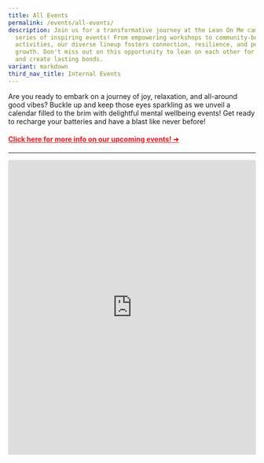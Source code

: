 ```yaml
---
title: All Events
permalink: /events/all-events/
description: Join us for a transformative journey at the Lean On Me campaign's
  series of inspiring events! From empowering workshops to community-building
  activities, our diverse lineup fosters connection, resilience, and personal
  growth. Don't miss out on this opportunity to lean on each other for support
  and create lasting bonds.
variant: markdown
third_nav_title: Internal Events
---
```

Are you ready to embark on a journey of joy, relaxation, and all-around good vibes? Buckle up and keep those eyes sparkling as we unveil a calendar filled to the brim with delightful mental wellbeing events! Get ready to recharge your batteries and have a blast like never before!

#### <a style="color: #e41b23 !important;" href="https://zhenghua.pa.gov.sg/events/upcoming-events/">Click here for more info on our upcoming events! ➜</a> 

___




<iframe scrolling="no" frameborder="0" height="600" width="100%" style="border: 0" src="https://calendar.google.com/calendar/embed?src=hbtleanonme%40gmail.com&amp;ctz=Asia%2FSingapore"></iframe>